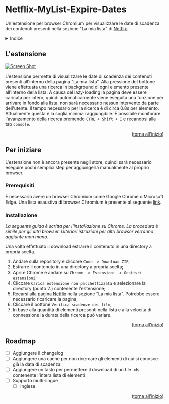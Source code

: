 <a name="readme-top"></a>

# Netflix-MyList-Expire-Dates
Un'estensione per browser Chromium per visualizzare le date di scadenza dei contenuti presenti nella sezione "La mia lista" di <a href="https://www.netflix.com">Netflix</a>.

<!-- TABLE OF CONTENTS -->
<details>
  <summary>Indice</summary>
  <ol>
    <li>
      <a href="#lestensione">L'estensione</a>
    </li>
    <li>
      <a href="#per-iniziare">Per iniziare</a>
      <ul>
        <li><a href="#installazione">Installazione</a></li>
      </ul>
    </li>
    <li><a href="#roadmap">Roadmap</a></li>
  </ol>
</details>



<!-- ABOUT THE PROJECT -->
## L'estensione

[![Screen Shot][product-screenshot]](https://example.com)

L'estensione permette di visualizzare le date di scadenza dei contenuti presenti all'interno della pagina "La mia lista".
Alla pressione del bottone viene effettuata una ricerca in background di ogni elemento presente all'interno della lista.
A causa del lazy-loading la pagina deve essere caricata per intero, quindi automaticamente viene eseguita una funzione per arrivare in fondo alla lista, non sarà necessario nessun intervento da parte dell'utente.
Il tempo necessario per la ricerca è di circa 0.8s per elemento. Attualmente questa è la soglia minima raggiungibile.
È possibile monitorare l'avanzamento della ricerca premendo `CTRL + Shift + I` e recandosi alla tab `console`.

<p align="right">(<a href="#readme-top">torna all'inizio</a>)</p>

<!-- GETTING STARTED -->
## Per iniziare

L'estensione non è ancora presente negli store, quindi sarà necessario eseguire pochi semplici step per aggiungerla manualmente al proprio browser.

### Prerequisiti

È necessario avere un browser Chromium come Google Chrome o Microsoft Edge.
Una lista esaustiva di browser Chromium è presente al seguente <a href="https://it.wikipedia.org/wiki/Chromium#Browser_basati_su_Chromium">link</a>.

### Installazione

_La seguente guida è scritta per l'installazione su Chrome. La procedura è simile per gli altri browser. Ulteriori istruzioni per altri browser verranno aggiunte man mano._

Una volta effettuato il download estrarre il contenuto in una directory a propria scelta.

1. Andare sulla repository e cliccare `Code -> Download ZIP`;
2. Estrarre il contenuto in una directory a propria scelta;
3. Aprire Chrome e andare su `Chrome -> Estensioni -> Gestisci estensioni`;
4. Cliccare `Carica estensione non pacchettizzata` e selezionare la directory (punto 2.) contenente l'estensione;
5. Recarsi alla pagina <a href="https://www.netflix.com/browse/my-list">Netflix</a> nella sezione "La mia lista". Potrebbe essere necessario ricaricare la pagina;
6. Cliccare il bottone `Verifica scadenze dei film`;
7. In base alla quantità di elementi presenti nella lista e alla velocità di connessione la durata della ricerca può variare.

<p align="right">(<a href="#readme-top">torna all'inizio</a>)</p>

<!-- ROADMAP -->
## Roadmap

- [ ] Aggiungere il changelog
- [ ] Aggiungere una cache per non ricercare gli elementi di cui si conosce già la data di scadenza
- [ ] Aggiungere un tasto per permettere il download di un file .xls contenente l'intera lista di elementi
- [ ] Supporto multi-lingue
    - [ ] Inglese

<p align="right">(<a href="#readme-top">torna all'inizio</a>)</p>

<!-- MARKDOWN LINKS & IMAGES -->
[product-screenshot]: images/screenshot.png
